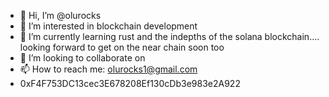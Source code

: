 - 👋 Hi, I’m @olurocks
- 👀 I’m interested in blockchain development
- 🌱 I’m currently learning rust and the indepths of the solana blockchain.... looking forward to get on the near chain soon too
- 💞️ I’m looking to collaborate on 
- 📫 How to reach me: olurocks1@gmail.com
- 0xF4F753DC13cec3E678208Ef130cDb3e983e2A922
<!---
olurocks/olurocks is a ✨ special ✨ repository because its `README.md` (this file) appears on your GitHub profile.
You can click the Preview link to take a look at your changes.
--->
